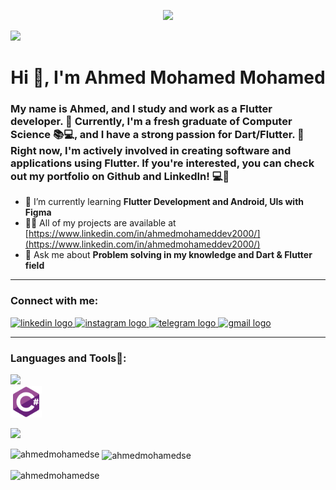 <p align="center">
  <img src="https://github.com/thompsonemerson/thompsonemerson/raw/master/cover-thompson.png" height="200" style="max-width: 100%;">
</p>
<p>
  <img src="https://user-images.githubusercontent.com/73097560/115834477-dbab4500-a447-11eb-908a-139a6edaec5c.gif" style="max-width: 100%; display: inline-block;" data-target="animated-image.originalImage">
</p>
<!-- <br> -->
<h1 align="center">Hi 👋, I'm Ahmed Mohamed Mohamed </h1>
<h3 >
  My name is Ahmed, and I study and work as a Flutter developer. 🚀 Currently,
  I'm a fresh graduate of Computer Science 📚💻, and I have a strong passion for
  Dart/Flutter. 💙 Right now, I'm actively involved in creating software and
  applications using Flutter. If you're interested, you can check out my
  portfolio on Github and LinkedIn! 💻📱
</h3>


- 🌱 I’m currently learning **Flutter Development and Android, UIs with Figma**
- 👨‍💻 All of my projects are available at
[https://www.linkedin.com/in/ahmedmohameddev2000/](https://www.linkedin.com/in/ahmedmohameddev2000/)
- 💬 Ask me about **Problem solving in my knowledge and Dart & Flutter field**
<hr>
<h3 align="left">Connect with me:</h3>
<p align="left">
  
<div align="left">
 
  <a href="https://www.linkedin.com/in/ahmedmohameddev2000" target="_blank">
    <img src="https://raw.githubusercontent.com/rahuldkjain/github-profile-readme-generator/master/src/images/icons/Social/linked-in-alt.svg" width="52" height="40" alt="linkedin logo"  />
  </a>
  <a href="https://www.instagram.com/ahmed_m.m_mobillife" target="_blank">
    <img src="https://raw.githubusercontent.com/maurodesouza/profile-readme-generator/master/src/assets/icons/social/instagram/default.svg" width="52" height="40" alt="instagram logo"  />
  </a>
  <a href="https://t.me/ahmedmohamed_dev" target="_blank">
    <img src="https://raw.githubusercontent.com/maurodesouza/profile-readme-generator/master/src/assets/icons/social/telegram/default.svg" width="52" height="40" alt="telegram logo"  />
  </a>
  <a href="https://www.google.com/ahmdmhmdmhmdbdaghny@gmail.com" target="_blank">
    <img src="https://raw.githubusercontent.com/maurodesouza/profile-readme-generator/master/src/assets/icons/social/gmail/default.svg" width="52" height="40" alt="gmail logo"  />
  </a>
  
</div>

</p>
<hr>
<h3 align="left">Languages and Tools🚀:</h3>
<p align="left">
  <div align="left">
  <a href="#">
    <img src="https://skillicons.dev/icons?i=dart,flutter,java,kotlin,firebase,xd,figma,vscode,androidstudio,git,github,html,css,javascript&theme=dark" />
  </a>
 
</div>


 
 

  <a href="https://www.w3schools.com/cs/" target="_blank" rel="noreferrer">
    <img
      src="https://raw.githubusercontent.com/devicons/devicon/master/icons/csharp/csharp-original.svg"
      alt="csharp"
      width="50"
      height="50"
    />
  </a>

 

</p>
<p>
  <img src="https://user-images.githubusercontent.com/73097560/115834477-dbab4500-a447-11eb-908a-139a6edaec5c.gif" style="max-width: 100%; display: inline-block;" data-target="animated-image.originalImage">
</p>

<p>
  <img
    align="left"
    src="https://github-readme-stats.vercel.app/api/top-langs?username=ahmedmohamedse&show_icons=true&locale=en&layout=compact"
    alt="ahmedmohamedse"
  />
</p>

<p>
  &nbsp;<img
    align="center"
    src="https://github-readme-stats.vercel.app/api?username=ahmedmohamedse&show_icons=true&locale=en"
    alt="ahmedmohamedse"
  />
</p>

<p>
  <img
    align="center"
    src="https://github-readme-streak-stats.herokuapp.com/?user=ahmedmohamedse&"
    alt="ahmedmohamedse"
  />
</p>


